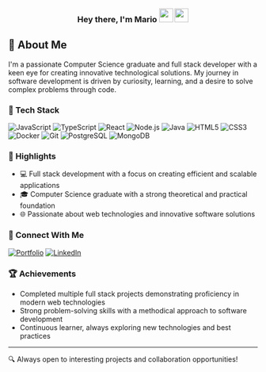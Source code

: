 <!--- <a href="#"><img width="100%" height="auto" src="https://i.imgur.com/iXuL1HG.png" height="175px"/></a> --->
<h3 align="center">Hey there, I'm Mario <img src="https://media.giphy.com/media/hvRJCLFzcasrR4ia7z/giphy.gif" width="28"> <img src="https://emojis.slackmojis.com/emojis/images/1531849430/4246/blob-sunglasses.gif?1531849430" width="28"/></h3>

## 📖 About Me

I'm a passionate Computer Science graduate and full stack developer with a keen eye for creating innovative technological solutions. My journey in software development is driven by curiosity, learning, and a desire to solve complex problems through code.

### 🚀 Tech Stack

![JavaScript](https://img.shields.io/badge/-JavaScript-F7DF1E?style=flat-square&logo=javascript&logoColor=black)
![TypeScript](https://img.shields.io/badge/-TypeScript-3178C6?style=flat-square&logo=typescript&logoColor=white)
![React](https://img.shields.io/badge/-React-61DAFB?style=flat-square&logo=react&logoColor=black)
![Node.js](https://img.shields.io/badge/-Node.js-339933?style=flat-square&logo=node.js&logoColor=white)
![Java](https://img.shields.io/badge/-Java-007396?style=flat-square&logo=java&logoColor=white)
![HTML5](https://img.shields.io/badge/-HTML5-E34F26?style=flat-square&logo=html5&logoColor=white)
![CSS3](https://img.shields.io/badge/-CSS3-1572B6?style=flat-square&logo=css3&logoColor=white)
![Docker](https://img.shields.io/badge/-Docker-2496ED?style=flat-square&logo=docker&logoColor=white)
![Git](https://img.shields.io/badge/-Git-F05032?style=flat-square&logo=git&logoColor=white)
![PostgreSQL](https://img.shields.io/badge/-PostgreSQL-336791?style=flat-square&logo=postgresql&logoColor=white)
![MongoDB](https://img.shields.io/badge/-MongoDB-47A248?style=flat-square&logo=mongodb&logoColor=white)

### 🌟 Highlights

- 💻 Full stack development with a focus on creating efficient and scalable applications
- 🎓 Computer Science graduate with a strong theoretical and practical foundation
- 🌐 Passionate about web technologies and innovative software solutions

### 🔗 Connect With Me

<p align="left">
  <a href="https://www.marioprskalo.dev/"><img alt="Portfolio" title="Portfolio" src="https://img.shields.io/badge/-Portfolio-000000?style=for-the-badge&logo=koding&logoColor=white"/></a>
  <a href="https://www.linkedin.com/in/mprskalo01"><img alt="LinkedIn" src="https://img.shields.io/badge/LinkedIn-0077B5?style=for-the-badge&logo=linkedin&logoColor=white"/></a>
</p>

### 🏆 Achievements

- Completed multiple full stack projects demonstrating proficiency in modern web technologies
- Strong problem-solving skills with a methodical approach to software development
- Continuous learner, always exploring new technologies and best practices

---

🔍 Always open to interesting projects and collaboration opportunities!
